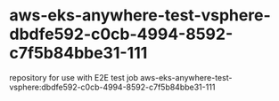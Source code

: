 # aws-eks-anywhere-test-vsphere-dbdfe592-c0cb-4994-8592-c7f5b84bbe31-111
repository for use with E2E test job aws-eks-anywhere-test-vsphere:dbdfe592-c0cb-4994-8592-c7f5b84bbe31-111

